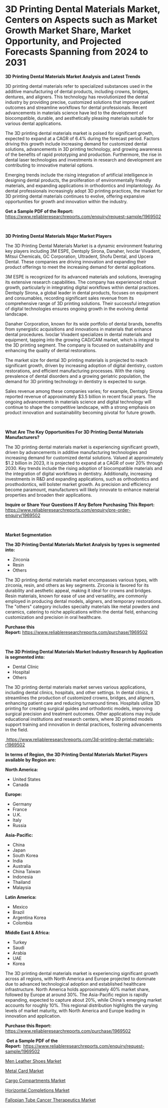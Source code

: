<p><h1>3D Printing Dental Materials Market, Centers on Aspects such as Market Growth Market Share, Market Opportunity, and Projected Forecasts Spanning from 2024 to 2031</h1></p><p><strong>3D Printing Dental Materials Market Analysis and Latest Trends</strong></p>
<p><p>3D printing dental materials refer to specialized substances used in the additive manufacturing of dental products, including crowns, bridges, dentures, and aligners. This technology has revolutionized the dental industry by providing precise, customized solutions that improve patient outcomes and streamline workflows for dental professionals. Recent advancements in materials science have led to the development of biocompatible, durable, and aesthetically pleasing materials suitable for various dental applications.</p><p>The 3D printing dental materials market is poised for significant growth, expected to expand at a CAGR of 6.4% during the forecast period. Factors driving this growth include increasing demand for customized dental solutions, advancements in 3D printing technology, and growing awareness of the benefits of rapid prototyping and production. Furthermore, the rise in dental laser technologies and investments in research and development are contributing to innovative material options.</p><p>Emerging trends include the rising integration of artificial intelligence in designing dental products, the proliferation of environmentally friendly materials, and expanding applications in orthodontics and implantology. As dental professionals increasingly adopt 3D printing practices, the market for 3D printing dental materials continues to evolve, offering expansive opportunities for growth and innovation within the industry.</p></p>
<p><strong>Get a Sample PDF of the Report:&nbsp;</strong> <a href="https://www.reliableresearchreports.com/enquiry/request-sample/1969502?utm_campaign=117&utm_medium=2&utm_source=Github&utm_content=ia&utm_term=14112024&utm_id=3d-printing-dental-materials">https://www.reliableresearchreports.com/enquiry/request-sample/1969502</a></p>
<p>&nbsp;</p>
<p><strong>3D Printing Dental Materials Major Market Players</strong></p>
<p><p>The 3D Printing Dental Materials Market is a dynamic environment featuring key players including 3M ESPE, Dentsply Sirona, Danaher, Ivoclar Vivadent, Mitsui Chemicals, GC Corporation, Ultradent, Shofu Dental, and Upcera Dental. These companies are driving innovation and expanding their product offerings to meet the increasing demand for dental applications.</p><p>3M ESPE is recognized for its advanced materials and solutions, leveraging its extensive research capabilities. The company has experienced robust growth, particularly in integrating digital workflows within dental practices. Dentsply Sirona, a global leader in dental products, focuses on equipment and consumables, recording significant sales revenue from its comprehensive range of 3D printing solutions. Their successful integration of digital technologies ensures ongoing growth in the evolving dental landscape.</p><p>Danaher Corporation, known for its wide portfolio of dental brands, benefits from synergistic acquisitions and innovations in materials that enhance dental procedures. Ivoclar Vivadent specializes in dental materials and equipment, tapping into the growing CAD/CAM market, which is integral to the 3D printing segment. The company is focused on sustainability and enhancing the quality of dental restorations.</p><p>The market size for dental 3D printing materials is projected to reach significant growth, driven by increasing adoption of digital dentistry, custom restorations, and efficient manufacturing processes. With the rising prevalence of dental disorders and a growing geriatric population, the demand for 3D printing technology in dentistry is expected to surge.</p><p>Sales revenue among these companies varies; for example, Dentsply Sirona reported revenue of approximately $3.5 billion in recent fiscal years. The ongoing advancements in materials science and digital technology will continue to shape the competitive landscape, with a strong emphasis on product innovation and sustainability becoming pivotal for future growth.</p></p>
<p>&nbsp;</p>
<p><strong>What Are The Key Opportunities For 3D Printing Dental Materials Manufacturers?</strong></p>
<p><p>The 3D printing dental materials market is experiencing significant growth, driven by advancements in additive manufacturing technologies and increasing demand for customized dental solutions. Valued at approximately $1.2 billion in 2023, it is projected to expand at a CAGR of over 20% through 2030. Key trends include the rising adoption of biocompatible materials and the integration of digital workflows in dentistry. Additionally, increasing investments in R&D and expanding applications, such as orthodontics and prosthodontics, will bolster market growth. As precision and efficiency become paramount, manufacturers will likely innovate to enhance material properties and broaden their applications.</p></p>
<p><strong>Inquire or Share Your Questions If Any Before Purchasing This Report:</strong> <a href="https://www.reliableresearchreports.com/enquiry/pre-order-enquiry/1969502?utm_campaign=117&utm_medium=2&utm_source=Github&utm_content=ia&utm_term=14112024&utm_id=3d-printing-dental-materials">https://www.reliableresearchreports.com/enquiry/pre-order-enquiry/1969502</a></p>
<p>&nbsp;</p>
<p><strong>Market Segmentation</strong></p>
<p><strong>The 3D Printing Dental Materials Market Analysis by types is segmented into:</strong></p>
<p><ul><li>Zirconia</li><li>Resin</li><li>Others</li></ul></p>
<p><p>The 3D printing dental materials market encompasses various types, with zirconia, resin, and others as key segments. Zirconia is favored for its durability and aesthetic appeal, making it ideal for crowns and bridges. Resin materials, known for ease of use and versatility, are commonly employed in producing dental models, aligners, and temporary restorations. The "others" category includes specialty materials like metal powders and ceramics, catering to niche applications within the dental field, enhancing customization and precision in oral healthcare.</p></p>
<p><strong>Purchase this Report:&nbsp;</strong><a href="https://www.reliableresearchreports.com/purchase/1969502?utm_campaign=117&utm_medium=2&utm_source=Github&utm_content=ia&utm_term=14112024&utm_id=3d-printing-dental-materials">https://www.reliableresearchreports.com/purchase/1969502</a></p>
<p>&nbsp;</p>
<p><strong>The 3D Printing Dental Materials Market Industry Research by Application is segmented into:</strong></p>
<p><ul><li>Dental Clinic</li><li>Hospital</li><li>Others</li></ul></p>
<p><p>The 3D printing dental materials market serves various applications, including dental clinics, hospitals, and other settings. In dental clinics, it streamlines the production of customized crowns, bridges, and aligners, enhancing patient care and reducing turnaround times. Hospitals utilize 3D printing for creating surgical guides and orthodontic models, improving surgical precision and treatment outcomes. Other applications may include educational institutions and research centers, where 3D printed models support training and innovation in dental practices, fostering advancements in the field.</p></p>
<p><a href="https://www.reliableresearchreports.com/3d-printing-dental-materials-r1969502?utm_campaign=117&utm_medium=2&utm_source=Github&utm_content=ia&utm_term=14112024&utm_id=3d-printing-dental-materials">&nbsp;https://www.reliableresearchreports.com/3d-printing-dental-materials-r1969502</a></p>
<p><strong>In terms of Region, the 3D Printing Dental Materials Market Players available by Region are:</strong></p>
<p>
    <p> <strong> North America: </strong>
        <ul>
            <li>United States</li>
            <li>Canada</li>
        </ul>
        </p> 
    <p> <strong> Europe: </strong>
        <ul>
            <li>Germany</li>
            <li>France</li>
            <li>U.K.</li>
            <li>Italy</li>
            <li>Russia</li>
        </ul>
        </p> 
    <p> <strong> Asia-Pacific: </strong>
        <ul>
            <li>China</li>
            <li>Japan</li>
            <li>South Korea</li>
            <li>India</li>
            <li>Australia</li>
            <li>China Taiwan</li>
            <li>Indonesia</li>
            <li>Thailand</li>
            <li>Malaysia</li>
        </ul>
        </p> 
    <p> <strong> Latin America: </strong>
        <ul>
            <li>Mexico</li>
            <li>Brazil</li>
            <li>Argentina Korea</li>
            <li>Colombia</li>
        </ul>
        </p> 
    <p> <strong> Middle East & Africa: </strong>
        <ul>
            <li>Turkey</li>
            <li>Saudi</li>
            <li>Arabia</li>
            <li>UAE</li>
            <li>Korea</li>
        </ul>
    </p>
    </p>
<p><p>The 3D printing dental materials market is experiencing significant growth across all regions, with North America and Europe projected to dominate due to advanced technological adoption and established healthcare infrastructure. North America holds approximately 40% market share, followed by Europe at around 30%. The Asia-Pacific region is rapidly expanding, expected to capture about 20%, while China's emerging market accounts for roughly 10%. This regional distribution highlights the varying levels of market maturity, with North America and Europe leading in innovation and application.</p></p>
<p><strong>Purchase this Report: </strong><a href="https://www.reliableresearchreports.com/purchase/1969502?utm_campaign=117&utm_medium=2&utm_source=Github&utm_content=ia&utm_term=14112024&utm_id=3d-printing-dental-materials">https://www.reliableresearchreports.com/purchase/1969502</a></p>
<p>&nbsp;<strong>Get a Sample PDF of the Report:&nbsp;&nbsp;</strong><a href="https://www.reliableresearchreports.com/enquiry/request-sample/1969502?utm_campaign=117&utm_medium=2&utm_source=Github&utm_content=ia&utm_term=14112024&utm_id=3d-printing-dental-materials">https://www.reliableresearchreports.com/enquiry/request-sample/1969502</a></p>
<p><strong></strong></p>
<p><p><a href="https://www.linkedin.com/pulse/men-leather-shoes-market-evolution-global-trends-regional-dynamics-vkfxc?utm_campaign=117&utm_medium=2&utm_source=Github&utm_content=ia&utm_term=14112024&utm_id=3d-printing-dental-materials">Men Leather Shoes Market</a></p><p><a href="https://www.linkedin.com/pulse/metal-card-market-trends-strategic-insights-2024-2031-startagem-3kfac?utm_campaign=117&utm_medium=2&utm_source=Github&utm_content=ia&utm_term=14112024&utm_id=3d-printing-dental-materials">Metal Card Market</a></p><p><a href="https://github.com/mabutironaldo/Market-Research-Report-List-6/blob/main/cargo-compartments-market.md?utm_campaign=117&utm_medium=2&utm_source=Github&utm_content=ia&utm_term=14112024&utm_id=3d-printing-dental-materials">Cargo Compartments Market</a></p><p><a href="https://issuu.com/reportprime-2/docs/horizontal-completions-market-size-_a46c8ddf5190ca?utm_campaign=117&utm_medium=2&utm_source=Github&utm_content=ia&utm_term=14112024&utm_id=3d-printing-dental-materials">Horizontal Completions Market</a></p><p><a href="https://issuu.com/reportprime-2/docs/fallopian-tube-cancer-therapeutics-_86fc1c0645827f?utm_campaign=117&utm_medium=2&utm_source=Github&utm_content=ia&utm_term=14112024&utm_id=3d-printing-dental-materials">Fallopian Tube Cancer Therapeutics Market</a></p></p>